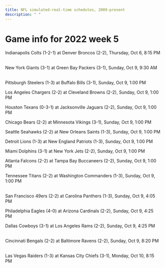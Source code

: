 ```yaml
---
title: NFL simulated-real-time schedules, 2009-present
description: " "
---
```


# Game info for 2022 week 5

Indianapolis Colts (1-2-1) at Denver Broncos (2-2), Thursday, Oct 6, 8:15 PM

<br/>New York Giants (3-1) at Green Bay Packers (3-1), Sunday, Oct 9, 9:30 AM

<br/>Pittsburgh Steelers (1-3) at Buffalo Bills (3-1), Sunday, Oct 9, 1:00 PM

Los Angeles Chargers (2-2) at Cleveland Browns (2-2), Sunday, Oct 9, 1:00 PM

Houston Texans (0-3-1) at Jacksonville Jaguars (2-2), Sunday, Oct 9, 1:00 PM

Chicago Bears (2-2) at Minnesota Vikings (3-1), Sunday, Oct 9, 1:00 PM

Seattle Seahawks (2-2) at New Orleans Saints (1-3), Sunday, Oct 9, 1:00 PM

Detroit Lions (1-3) at New England Patriots (1-3), Sunday, Oct 9, 1:00 PM

Miami Dolphins (3-1) at New York Jets (2-2), Sunday, Oct 9, 1:00 PM

Atlanta Falcons (2-2) at Tampa Bay Buccaneers (2-2), Sunday, Oct 9, 1:00 PM

Tennessee Titans (2-2) at Washington Commanders (1-3), Sunday, Oct 9, 1:00 PM

<br/>San Francisco 49ers (2-2) at Carolina Panthers (1-3), Sunday, Oct 9, 4:05 PM

Philadelphia Eagles (4-0) at Arizona Cardinals (2-2), Sunday, Oct 9, 4:25 PM

Dallas Cowboys (3-1) at Los Angeles Rams (2-2), Sunday, Oct 9, 4:25 PM

<br/>Cincinnati Bengals (2-2) at Baltimore Ravens (2-2), Sunday, Oct 9, 8:20 PM

<br/>Las Vegas Raiders (1-3) at Kansas City Chiefs (3-1), Monday, Oct 10, 8:15 PM

